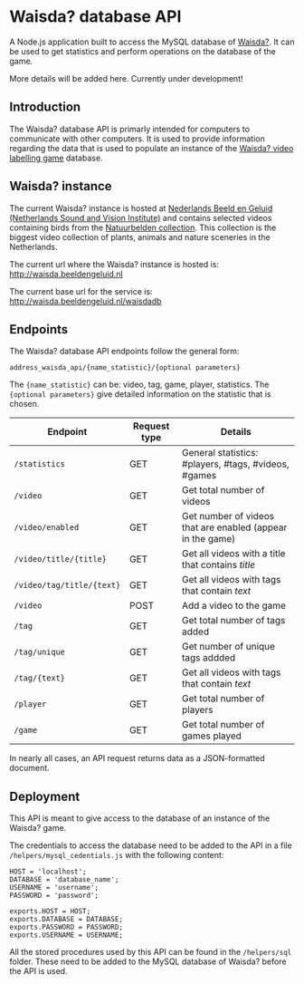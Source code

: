 # Waisda? database API

A Node.js application built to access the MySQL database of [Waisda?](http://dl.acm.org/citation.cfm?id=2502221). It can be used to get statistics and perform operations on the database of the game.

More details will be added here. Currently under development!

## Introduction
The Waisda? database API is primarly intended for computers to communicate with other computers. It is used to provide information regarding the data that is used to populate an instance of the [Waisda? video labelling game](https://github.com/beeldengeluid/waisda) database.

## Waisda? instance
The current Waisda? instance is hosted at [Nederlands Beeld en Geluid (Netherlands Sound and Vision Institute)](http://www.beeldengeluid.nl/) and contains selected videos containing birds from the [Natuurbelden collection](http://www.natuurbeelden.nl/). This collection is the biggest video collection of plants, animals and nature sceneries in the Netherlands.

The current url where the Waisda? instance is hosted is:
http://waisda.beeldengeluid.nl

The current base url for the service is: 
http://waisda.beeldengeluid.nl/waisdadb

## Endpoints

The Waisda? database API endpoints follow the general form:

`address_waisda_api/{name_statistic}/{optional parameters}`

The `{name_statistic}` can be: video, tag, game, player, statistics. The `{optional parameters}` give detailed information on the statistic that is chosen. 

Endpoint | Request type | Details
------------ | ------------- | -------------
`/statistics`| GET | General statistics: #players, #tags, #videos, #games
`/video` | GET | Get total number of videos
`/video/enabled` | GET | Get number of videos that are enabled (appear in the game)
`/video/title/{title}` | GET | Get all videos with a title that contains *title*
`/video/tag/title/{text}` | GET | Get all videos with tags that contain *text*
`/video` | POST | Add a video to the game
`/tag` | GET | Get total number of tags added 
`/tag/unique` | GET | Get number of unique tags addded
`/tag/{text}` | GET | Get all videos with tags that contain *text*
`/player` | GET | Get total number of players
`/game` | GET | Get total number of games played

In nearly all cases, an API request returns data as a JSON-formatted document.

## Deployment
This API is meant to give access to the database of an instance of the Waisda? game. 

The credentials to access the database need to be added to the API in a file `/helpers/mysql_cedentials.js` with the following content:

```
HOST = 'localhost';
DATABASE = 'database_name';
USERNAME = 'username';
PASSWORD = 'password';

exports.HOST = HOST;
exports.DATABASE = DATABASE;
exports.PASSWORD = PASSWORD;
exports.USERNAME = USERNAME;
```

All the stored procedures used by this API can be found in the `/helpers/sql` folder. These need to be added to the MySQL database of Waisda? before the API is used.
